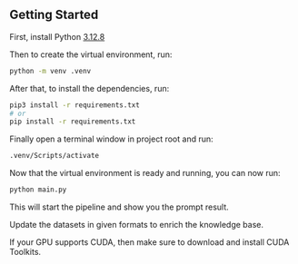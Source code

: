 ## Getting Started

First, install Python [3.12.8](https://www.python.org/downloads/release/python-3128/)

Then to create the virtual environment, run:

```bash
python -m venv .venv  
```

After that, to install the dependencies, run:

```bash
pip3 install -r requirements.txt
# or
pip install -r requirements.txt
```

Finally open a terminal window in project root and run:

```bash
.venv/Scripts/activate
```

Now that the virtual environment is ready and running, you can now run:

```bash
python main.py
```

This will start the pipeline and show you the prompt result.

Update the datasets in given formats to enrich the knowledge base.

If your GPU supports CUDA, then make sure to download and install CUDA Toolkits.